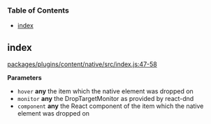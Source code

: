 <!-- Generated by documentation.js. Update this documentation by updating the source code. -->

### Table of Contents

-   [index][1]

## index

[packages/plugins/content/native/src/index.js:47-58][2]

**Parameters**

-   `hover` **any** the item which the native element was dropped on
-   `monitor` **any** the DropTargetMonitor as provided by react-dnd
-   `component` **any** the React component of the item which the native element was dropped on

[1]: #index

[2]: https://github.com/ory-am/editor/blob/ca2a6276b89b7282695673c40c7fe5205a0593e4/packages/plugins/content/native/src/index.js#L47-L58 "Source code on GitHub"
